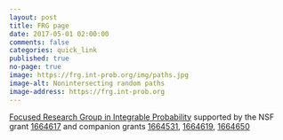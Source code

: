 ```yaml
---
layout: post
title: FRG page
date: 2017-05-01 02:00:00
comments: false
categories: quick_link
published: true
no-page: true
image: https://frg.int-prob.org/img/paths.jpg
image-alt: Nonintersecting random paths
image-address: https://frg.int-prob.org
---
```


<div><a href="https://frg.int-prob.org/" target="_blank">Focused Research Group in Integrable Probability</a>
supported by the NSF grant <a href="https://www.nsf.gov/awardsearch/showAward?AWD_ID=1664617" target="_blank">1664617</a> and companion grants
                        <a href="https://www.nsf.gov/awardsearch/showAward?AWD_ID=1664531" target="_blank">1664531</a>,
                        <a href="https://www.nsf.gov/awardsearch/showAward?AWD_ID=1664619" target="_blank">1664619</a>,
                        <a href="https://www.nsf.gov/awardsearch/showAward?AWD_ID=1664650" target="_blank">1664650</a>
</div>
